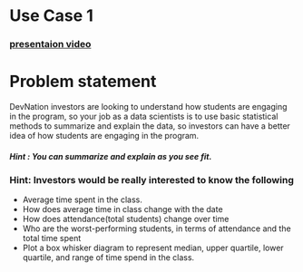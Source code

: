 # Use Case 1

### [presentaion video](https://www.loom.com/share/158a95d0e3a94292829ed6b2cc70d8fa)

# Problem statement

DevNation investors are looking to understand how students are engaging in the program, so your job as a data scientists is to use basic statistical methods to summarize and explain the data, so investors can have a better idea of how students are engaging in the program. 

   #####   _Hint : You can summarize and explain as you see fit._
   
  ### Hint: Investors would be really interested to know the following

- Average time spent in the class. 
- How does average time in class change with the date
- How does attendance(total students) change over time
- Who are the worst-performing students, in terms of attendance and the total time spent
- Plot a box whisker diagram to represent median, upper quartile, lower quartile, and range of time spend in the class.

